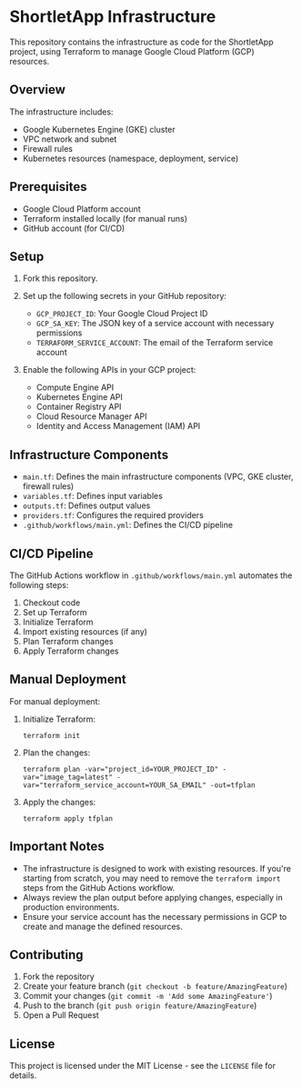 # ShortletApp Infrastructure

This repository contains the infrastructure as code for the ShortletApp project, using Terraform to manage Google Cloud Platform (GCP) resources.

## Overview

The infrastructure includes:
- Google Kubernetes Engine (GKE) cluster
- VPC network and subnet
- Firewall rules
- Kubernetes resources (namespace, deployment, service)

## Prerequisites

- Google Cloud Platform account
- Terraform installed locally (for manual runs)
- GitHub account (for CI/CD)

## Setup

1. Fork this repository.

2. Set up the following secrets in your GitHub repository:
   - `GCP_PROJECT_ID`: Your Google Cloud Project ID
   - `GCP_SA_KEY`: The JSON key of a service account with necessary permissions
   - `TERRAFORM_SERVICE_ACCOUNT`: The email of the Terraform service account

3. Enable the following APIs in your GCP project:
   - Compute Engine API
   - Kubernetes Engine API
   - Container Registry API
   - Cloud Resource Manager API
   - Identity and Access Management (IAM) API

## Infrastructure Components

- `main.tf`: Defines the main infrastructure components (VPC, GKE cluster, firewall rules)
- `variables.tf`: Defines input variables
- `outputs.tf`: Defines output values
- `providers.tf`: Configures the required providers
- `.github/workflows/main.yml`: Defines the CI/CD pipeline

## CI/CD Pipeline

The GitHub Actions workflow in `.github/workflows/main.yml` automates the following steps:
1. Checkout code
2. Set up Terraform
3. Initialize Terraform
4. Import existing resources (if any)
5. Plan Terraform changes
6. Apply Terraform changes

## Manual Deployment

For manual deployment:

1. Initialize Terraform:
   ```
   terraform init
   ```

2. Plan the changes:
   ```
   terraform plan -var="project_id=YOUR_PROJECT_ID" -var="image_tag=latest" -var="terraform_service_account=YOUR_SA_EMAIL" -out=tfplan
   ```

3. Apply the changes:
   ```
   terraform apply tfplan
   ```

## Important Notes

- The infrastructure is designed to work with existing resources. If you're starting from scratch, you may need to remove the `terraform import` steps from the GitHub Actions workflow.
- Always review the plan output before applying changes, especially in production environments.
- Ensure your service account has the necessary permissions in GCP to create and manage the defined resources.

## Contributing

1. Fork the repository
2. Create your feature branch (`git checkout -b feature/AmazingFeature`)
3. Commit your changes (`git commit -m 'Add some AmazingFeature'`)
4. Push to the branch (`git push origin feature/AmazingFeature`)
5. Open a Pull Request

## License

This project is licensed under the MIT License - see the `LICENSE` file for details.